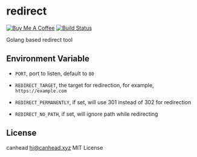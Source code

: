 # redirect

<a href="https://www.buymeacoffee.com/virtcanhead" target="_blank"><img src="https://www.buymeacoffee.com/assets/img/custom_images/orange_img.png" alt="Buy Me A Coffee" style="height: auto !important;width: auto !important;" ></a>
[![Build Status](https://travis-ci.org/virtcanhead/redirect.svg?branch=master)](https://travis-ci.org/virtcanhead/redirect)

Golang based redirect tool

## Environment Variable

* `PORT`, port to listen, default to `80`

* `REDIRECT_TARGET`, the target for redirection, for example, `https://example.com`

* `REDIRECT_PERMANENTLY`, if set, will use 301 instead of 302 for redirection

* `REDIRECT_NO_PATH`, if set, will ignore path while redirecting

## License

canhead <hi@canhead.xyz> MIT License

